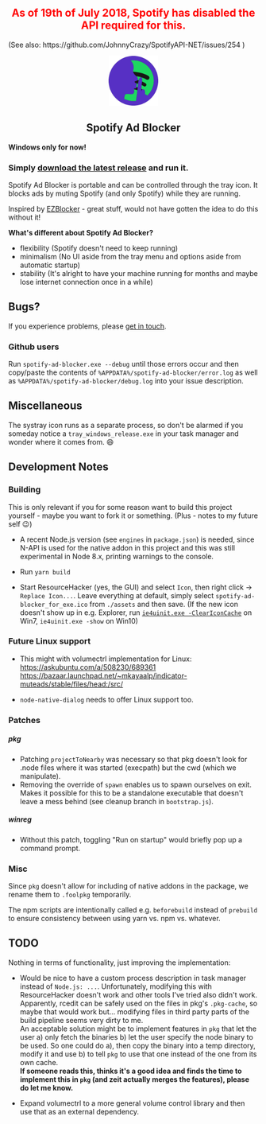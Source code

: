 <h2 align="center" style="color:red">As of 19th of July 2018, Spotify has disabled the API required for this.</h2>
(See also: https://github.com/JohnnyCrazy/SpotifyAPI-NET/issues/254 )

<p align="center"><img src="./assets/spotify-ad-blocker.png" width="100px" /></p>
<h2 align="center">Spotify Ad Blocker</h2>

**Windows only for now!**

### Simply [download the latest release](https://github.com/s-h-a-d-o-w/spotify-ad-blocker/releases/latest) and run it.

Spotify Ad Blocker is portable and can be controlled through the tray icon. It blocks ads by muting Spotify 
(and only Spotify) while they are running.

Inspired by [EZBlocker](https://github.com/Xeroday/Spotify-Ad-Blocker) - great stuff, would not have gotten the idea 
to do this without it! 

**What's different about Spotify Ad Blocker?**

- flexibility (Spotify doesn't need to keep running)
- minimalism (No UI aside from the tray menu and options aside from automatic startup)
- stability (It's alright to have your machine running for months and maybe lose internet connection once in a while)

## Bugs? 

If you experience problems, please [get in touch](mailto://ao@variations-of-shadow.com).

### Github users 

Run `spotify-ad-blocker.exe --debug` until those errors occur and 
then copy/paste the contents of `%APPDATA%/spotify-ad-blocker/error.log` as well as 
`%APPDATA%/spotify-ad-blocker/debug.log` into your issue description.

## Miscellaneous

The systray icon runs as a separate process, so don't be alarmed if you someday notice a 
`tray_windows_release.exe` in your task manager and wonder where it comes from. :smile: 

## Development Notes

### Building

This is only relevant if you for some reason want to build this project yourself - maybe you 
want to fork it or something. (Plus - notes to my future self :wink:) 

- A recent Node.js version (see `engines` in `package.json`) is needed, since N-API is used 
for the native addon in this project and this was still experimental in Node 8.x, printing 
warnings to the console.

- Run `yarn build`

- Start ResourceHacker (yes, the GUI) and select `Icon`, then right click -> `Replace Icon...`. 
Leave everything at default, simply select `spotify-ad-blocker_for_exe.ico` from `./assets` and 
then save.
(If the new icon doesn't show up in e.g. Explorer, run 
[`ie4uinit.exe -ClearIconCache`](https://superuser.com/a/499079/700677) on Win7,
`ie4uinit.exe -show` on Win10)

### Future Linux support

- This might with volumectrl implementation for Linux:    
https://askubuntu.com/a/508230/689361  
https://bazaar.launchpad.net/~mkayaalp/indicator-muteads/stable/files/head:/src/

- `node-native-dialog` needs to offer Linux support too.  

### Patches

##### pkg

- Patching `projectToNearby` was necessary so that pkg doesn't look for .node files where it was 
started (execpath) but the cwd (which we manipulate).
- Removing the override of `spawn` enables us to spawn ourselves on exit. Makes it possible for this 
to be a standalone executable that doesn't leave a mess behind (see cleanup branch in `bootstrap.js`).

##### winreg

- Without this patch, toggling "Run on startup" would briefly pop up a command prompt.

### Misc

Since `pkg` doesn't allow for including of native addons in the package, we rename them to 
`.foolpkg` temporarily.

The npm scripts are intentionally called e.g. `beforebuild` instead of `prebuild` to ensure 
consistency between using yarn vs. npm vs. whatever.

## TODO

Nothing in terms of functionality, just improving the implementation:

- Would be nice to have a custom process description in task manager instead of `Node.js: ...`.
Unfortunately, modifying this with ResourceHacker doesn't work and other tools I've tried also 
didn't work.  
Apparently, rcedit can be safely used on the files in pkg's `.pkg-cache`, so maybe 
that would work but... modifying files in third party parts of the build pipeline seems very 
dirty to me.  
An acceptable solution might be to implement features in `pkg` that let the user a) only 
fetch the binaries b) let the user specify the node binary to be used. So one could do a), then 
copy the binary into a temp directory, modify it and use b) to tell `pkg` to use that one instead 
of the one from its own cache.  
**If someone reads this, thinks it's a good idea and finds the time to implement this in `pkg` 
(and zeit actually merges the features), please do let me know.**
 
- Expand volumectrl to a more general volume control library and then use that as an external 
dependency.
